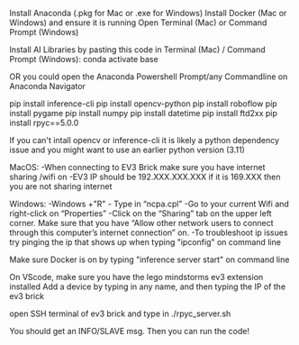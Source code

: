Install Anaconda (.pkg for Mac or .exe for Windows) 
Install Docker (Mac or Windows) and ensure it is running
Open Terminal (Mac) or Command Prompt (Windows)


Install AI Libraries by pasting this code in Terminal (Mac) / Command Prompt (Windows):
conda activate base 

OR you could open the Anaconda Powershell Prompt/any Commandline on Anaconda Navigator



pip install inference-cli
pip install opencv-python
pip install roboflow
pip install pygame
pip install numpy
pip install datetime
pip install ftd2xx
pip install rpyc==5.0.0



If you can't intall opencv or inference-cli it is likely a python dependency issue and you might want to use an earlier python version (3.11)


MacOS:
     -When connecting to EV3 Brick make sure you have internet sharing /wifi on 
     -EV3 IP should be 192.XXX.XXX.XXX if it is 169.XXX then you are not sharing internet


Windows:
     -Windows +"R" - Type in “ncpa.cpl”
     -Go to your current Wifi and right-click on “Properties”
     -Click on the “Sharing” tab on the upper left corner. Make sure that you have “Allow other network users to connect through this computer’s internet connection” on.
     -To troubleshoot ip issues try pinging the ip that shows up when typing "ipconfig" on command line



Make sure Docker is on by typing "inference server start" on command line

On VScode, make sure you have the lego mindstorms ev3 extension installed
Add a device by typing in any name, and then typing the IP of the ev3 brick


open SSH terminal of ev3 brick and type in ./rpyc_server.sh

You should get an INFO/SLAVE msg.
Then you can run the code!
